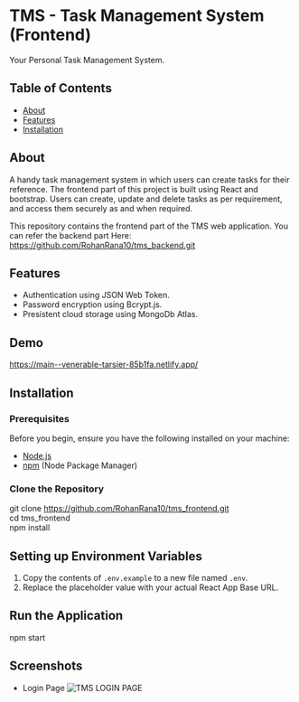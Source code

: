 # TMS - Task Management System (Frontend)

Your Personal Task Management System.

## Table of Contents

- [About](#about)
- [Features](#features)
- [Installation](#installation)

## About

A handy task management system in which users can create tasks for their reference. The frontend part of this project is built using React and bootstrap. Users can create, update and delete tasks as per requirement, and access them securely as and when required.  

This repository contains the frontend part of the TMS web application. You can refer the backend part Here: https://github.com/RohanRana10/tms_backend.git

## Features

- Authentication using JSON Web Token.
- Password encryption using Bcrypt.js.
- Presistent cloud storage using MongoDb Atlas.

## Demo

https://main--venerable-tarsier-85b1fa.netlify.app/

## Installation

### Prerequisites

Before you begin, ensure you have the following installed on your machine:

- [Node.js](https://nodejs.org/)
- [npm](https://www.npmjs.com/) (Node Package Manager)

### Clone the Repository

git clone https://github.com/RohanRana10/tms_frontend.git  
cd tms_frontend   
npm install  

## Setting up Environment Variables

1. Copy the contents of `.env.example` to a new file named `.env`.
2. Replace the placeholder value with your actual React App Base URL.

## Run the Application

npm start

## Screenshots  

- Login Page
![TMS LOGIN PAGE](https://postimg.cc/8sMFpbPY)

